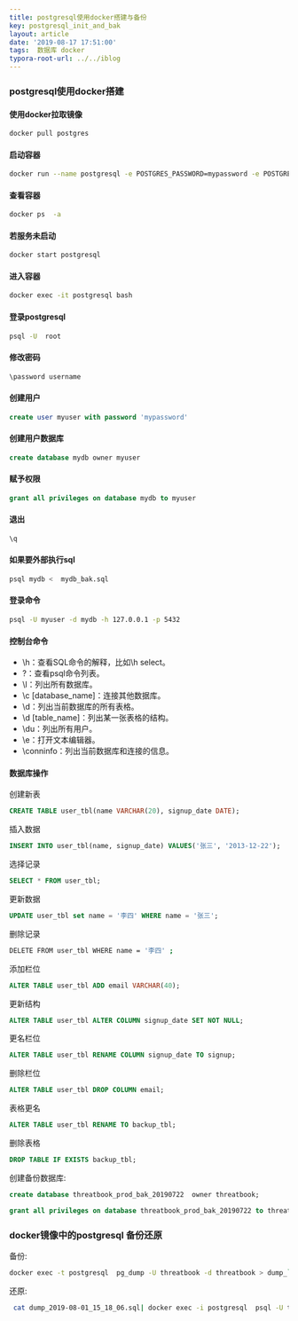 ```yaml
---
title: postgresql使用docker搭建与备份
key: postgresql_init_and_bak
layout: article
date: '2019-08-17 17:51:00'
tags:  数据库 docker
typora-root-url: ../../iblog
---
```


### postgresql使用docker搭建

#### 使用docker拉取镜像

```bash
docker pull postgres
```

#### 启动容器

```bash
docker run --name postgresql -e POSTGRES_PASSWORD=mypassword -e POSTGRES_USER=myuser -p 5432:5432 -v /data/db_pg:/var/lib/postgresql/data -d postgres
```

#### 查看容器

```bash
docker ps  -a
```

#### 若服务未启动

```bash
docker start postgresql
```

#### 进入容器

```bash
docker exec -it postgresql bash
```

#### 登录postgresql

```bash
psql -U  root
```

#### 修改密码

```bash
\password username
```

#### 创建用户

```sql
create user myuser with password 'mypassword'
```

#### 创建用户数据库

```sql
create database mydb owner myuser
```

#### 赋予权限

```sql
grant all privileges on database mydb to myuser
```

#### 退出

```sql
\q
```

#### 如果要外部执行sql

```sql
psql mydb <  mydb_bak.sql
```

#### 登录命令

```bash
psql -U myuser -d mydb -h 127.0.0.1 -p 5432
```

#### 控制台命令

- \h：查看SQL命令的解释，比如\h select。
- \?：查看psql命令列表。
- \l：列出所有数据库。
- \c [database_name]：连接其他数据库。
- \d：列出当前数据库的所有表格。
- \d [table_name]：列出某一张表格的结构。
- \du：列出所有用户。
- \e：打开文本编辑器。
- \conninfo：列出当前数据库和连接的信息。

#### 数据库操作

 创建新表 

```sql
CREATE TABLE user_tbl(name VARCHAR(20), signup_date DATE);
```

插入数据 

```sql
INSERT INTO user_tbl(name, signup_date) VALUES('张三', '2013-12-22');
```

 选择记录 

```sql
SELECT * FROM user_tbl;
```

更新数据 

```sql
UPDATE user_tbl set name = '李四' WHERE name = '张三';
```

删除记录 

```bash
DELETE FROM user_tbl WHERE name = '李四' ;
```

添加栏位 

```sql
ALTER TABLE user_tbl ADD email VARCHAR(40);
```

更新结构 

```sql
ALTER TABLE user_tbl ALTER COLUMN signup_date SET NOT NULL;
```

更名栏位 

```sql
ALTER TABLE user_tbl RENAME COLUMN signup_date TO signup;
```

删除栏位 

```sql
ALTER TABLE user_tbl DROP COLUMN email;
```

表格更名 

```sql
ALTER TABLE user_tbl RENAME TO backup_tbl;
```

删除表格 

```sql
DROP TABLE IF EXISTS backup_tbl;
```

创建备份数据库:

```sql
create database threatbook_prod_bak_20190722  owner threatbook;

grant all privileges on database threatbook_prod_bak_20190722 to threatbook;
```

### docker镜像中的postgresql 备份还原

备份:

```bash
docker exec -t postgresql  pg_dump -U threatbook -d threatbook > dump_`date +%Y-%m-%d"_"%H_%M_%S`.sql
```

还原:

```bash
 cat dump_2019-08-01_15_18_06.sql| docker exec -i postgresql  psql -U threatbook
```



